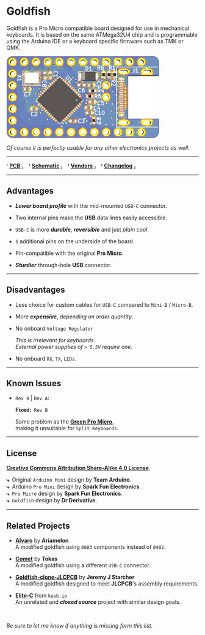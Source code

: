 
[Changelog]: docs/Changelog.md
[Schematic]: docs/Schematic.pdf
[Preview]: docs/Preview.png
[Vendors]: docs/Vendors.md
[PCB]: cad

[Green Pro Micro]: http://www.40percent.club/2017/09/green-pro-micro.html
[License]: https://creativecommons.org/licenses/by-sa/4.0/

[Alvaro]: https://github.com/Ariamelon/Alvaro
[Comet]: https://github.com/vattern/comet
[Elite-C]: https://keeb.io/products/elite-c-low-profile-version-usb-c-pro-micro-replacement-atmega32u4
[Goldfish-clone-JLCPCB]: https://github.com/JeremyJStarcher/Goldfish-clone-JLCPCB

<!----------------------------------------------------------------------------->

# Goldfish

Goldfish is a Pro Micro compatible board designed for use in mechanical keyboards.
It is based on the same ATMega32U4 chip and is programmable using the Arduino IDE or a keyboard specific firmware such as TMK or QMK.

![Preview]

*Of course it is perfectly usable for any other electronics projects as well.*

---

**⸢ [PCB] ⸥ ⸢ [Schematic] ⸥ ⸢ [Vendors] ⸥ ⸢ [Changelog] ⸥**

---

## Advantages

- ***Lower board profile*** with the mid-mounted `USB-C` connector.

- Two internal pins make the **USB** data lines easily accessible.

- `USB-C` is more ***durable***, ***reversible*** and just *plain cool*.

- `5` additional pins on the underside of the board.

- Pin-compatible with the original **Pro Micro**.

- ***Sturdier*** through-hole **USB** connector.

---

## Disadvantages

- Less choice for custom cables for `USB-C` compared to `Mini-B` / `Micro-B`.

- More ***expensive***, *depending on order quantity*.

- No onboard `Voltage Regulator`

  *This is irrelevant for keyboards.* <br>
  *External power supplies of `> 5.5V` require one.*

- No onboard `RX`, `TX`, `LEDs`.

---

## Known Issues

- `Rev 0` | `Rev A`:

  **Fixed:** `Rev B`

  Same problem as the **[Green Pro Micro]**, <br>
  making it unsuitable for `Split Keyboards`.

---

## License

**[Creative Commons Attribution Share-Alike 4.0 License][License]**.


**⤷** Original `Arduino Mini` design by **Team Arduino**. <br>
**⤷** Arduino `Pro Mini` design by **Spark Fun Electronics**. <br>
**⤷** `Pro Micro` design by **Spark Fun Electronics**. <br>
**⤷** `Goldfish` design by **Dr Derivative**.

---

## Related Projects

- **[Alvaro]** by **Ariamelon** <br>
    A modified goldfish using `0603` components instead of `0402`.

- **[Comet]** by **Tokas** <br>
    A modified goldfish using a different `USB-C` connector.

- **[Goldfish-clone-JLCPCB]** by **Jeremy J Starcher** <br>
    A modified goldfish designed to meet **JLCPCB**'s assembly requirements.

* **[Elite-C]** from `keeb.io` <br>
    An unrelated and ***closed source*** project with similar design goals.

<br>

*Be sure to let me know if anything is missing form this list.*
